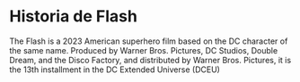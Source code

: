 # Historia de Flash

The Flash is a 2023 American superhero film based on the DC character of the same name. Produced by Warner Bros. Pictures, DC Studios, Double Dream, and the Disco Factory, and distributed by Warner Bros. Pictures, it is the 13th installment in the DC Extended Universe (DCEU)
